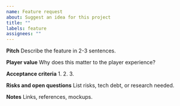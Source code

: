```yaml
---
name: Feature request
about: Suggest an idea for this project
title: ""
labels: feature
assignees: ""
---
```


**Pitch**
Describe the feature in 2-3 sentences.

**Player value**
Why does this matter to the player experience?

**Acceptance criteria**
1.
2.
3.

**Risks and open questions**
List risks, tech debt, or research needed.

**Notes**
Links, references, mockups.
